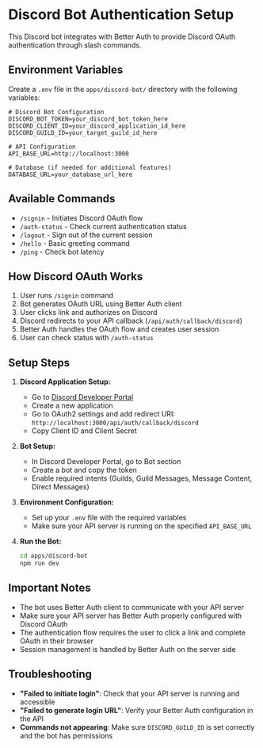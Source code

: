 # Discord Bot Authentication Setup

This Discord bot integrates with Better Auth to provide Discord OAuth authentication through slash commands.

## Environment Variables

Create a `.env` file in the `apps/discord-bot/` directory with the following variables:

```env
# Discord Bot Configuration
DISCORD_BOT_TOKEN=your_discord_bot_token_here
DISCORD_CLIENT_ID=your_discord_application_id_here
DISCORD_GUILD_ID=your_target_guild_id_here

# API Configuration
API_BASE_URL=http://localhost:3000

# Database (if needed for additional features)
DATABASE_URL=your_database_url_here
```

## Available Commands

- `/signin` - Initiates Discord OAuth flow
- `/auth-status` - Check current authentication status
- `/logout` - Sign out of the current session
- `/hello` - Basic greeting command
- `/ping` - Check bot latency

## How Discord OAuth Works

1. User runs `/signin` command
2. Bot generates OAuth URL using Better Auth client
3. User clicks link and authorizes on Discord
4. Discord redirects to your API callback (`/api/auth/callback/discord`)
5. Better Auth handles the OAuth flow and creates user session
6. User can check status with `/auth-status`

## Setup Steps

1. **Discord Application Setup:**
   - Go to [Discord Developer Portal](https://discord.com/developers/applications)
   - Create a new application
   - Go to OAuth2 settings and add redirect URI: `http://localhost:3000/api/auth/callback/discord`
   - Copy Client ID and Client Secret

2. **Bot Setup:**
   - In Discord Developer Portal, go to Bot section
   - Create a bot and copy the token
   - Enable required intents (Guilds, Guild Messages, Message Content, Direct Messages)

3. **Environment Configuration:**
   - Set up your `.env` file with the required variables
   - Make sure your API server is running on the specified `API_BASE_URL`

4. **Run the Bot:**
   ```bash
   cd apps/discord-bot
   npm run dev
   ```

## Important Notes

- The bot uses Better Auth client to communicate with your API server
- Make sure your API server has Better Auth properly configured with Discord OAuth
- The authentication flow requires the user to click a link and complete OAuth in their browser
- Session management is handled by Better Auth on the server side

## Troubleshooting

- **"Failed to initiate login"**: Check that your API server is running and accessible
- **"Failed to generate login URL"**: Verify your Better Auth configuration in the API
- **Commands not appearing**: Make sure `DISCORD_GUILD_ID` is set correctly and the bot has permissions
